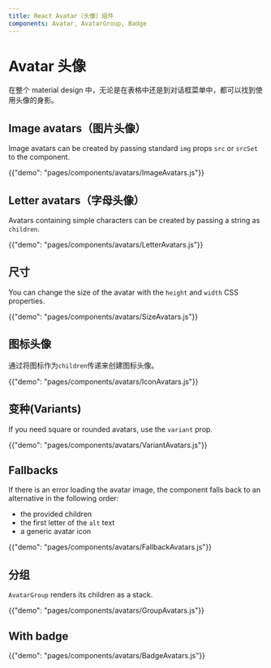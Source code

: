 ```yaml
---
title: React Avatar（头像）组件
components: Avatar, AvatarGroup, Badge
---
```


# Avatar 头像

<p class="description">在整个 material design 中，无论是在表格中还是到对话框菜单中，都可以找到使用头像的身影。</p>

## Image avatars（图片头像）

Image avatars can be created by passing standard `img` props `src` or `srcSet` to the component.

{{"demo": "pages/components/avatars/ImageAvatars.js"}}

## Letter avatars（字母头像）

Avatars containing simple characters can be created by passing a string as `children`.

{{"demo": "pages/components/avatars/LetterAvatars.js"}}

## 尺寸

You can change the size of the avatar with the `height` and `width` CSS properties.

{{"demo": "pages/components/avatars/SizeAvatars.js"}}

## 图标头像

通过将图标作为` children `传递来创建图标头像。

{{"demo": "pages/components/avatars/IconAvatars.js"}}

## 变种(Variants)

If you need square or rounded avatars, use the `variant` prop.

{{"demo": "pages/components/avatars/VariantAvatars.js"}}

## Fallbacks

If there is an error loading the avatar image, the component falls back to an alternative in the following order:

- the provided children
- the first letter of the `alt` text
- a generic avatar icon

{{"demo": "pages/components/avatars/FallbackAvatars.js"}}

## 分组

`AvatarGroup` renders its children as a stack.

{{"demo": "pages/components/avatars/GroupAvatars.js"}}

## With badge

{{"demo": "pages/components/avatars/BadgeAvatars.js"}}